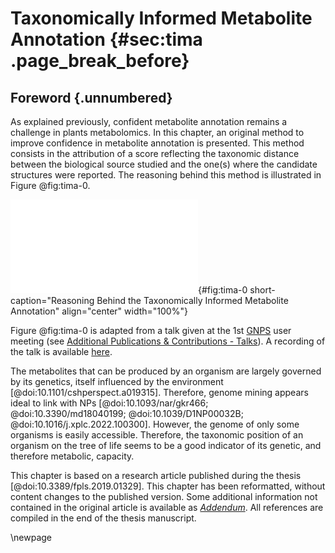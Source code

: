 # Taxonomically Informed Metabolite Annotation {#sec:tima .page_break_before}

## Foreword {.unnumbered}

As explained previously, confident metabolite annotation remains a challenge in plants metabolomics.
In this chapter, an original method to improve confidence in metabolite annotation is presented.
This method consists in the attribution of a score reflecting the taxonomic distance between the biological source studied and the one(s) where the candidate structures were reported.
The reasoning behind this method is illustrated in Figure @fig:tima-0.

![**Reasoning Behind the Taxonomically Informed Metabolite Annotation.** Some of the pillars linking an organism to its chemistry are illustrated.](images/gnps-slide.pdf "tima-0"){#fig:tima-0 short-caption="Reasoning Behind the Taxonomically Informed Metabolite Annotation" align="center" width="100%"}

Figure @fig:tima-0 is adapted from a talk given at the 1st [GNPS](#gnps) user meeting (see [Additional Publications & Contributions - Talks](#talks)).
A recording of the talk is available [here](https://youtu.be/4HMjK4Js8xI?t=5287).

The metabolites that can be produced by an organism are largely governed by its genetics, itself influenced by the environment [@doi:10.1101/cshperspect.a019315].
Therefore, genome mining appears ideal to link with NPs [@doi:10.1093/nar/gkr466; @doi:10.3390/md18040199; @doi:10.1039/D1NP00032B; @doi:10.1016/j.xplc.2022.100300].
However, the genome of only some organisms is easily accessible.
Therefore, the taxonomic position of an organism on the tree of life seems to be a good indicator of its genetic, and therefore metabolic, capacity.

This chapter is based on a research article published during the thesis [@doi:10.3389/fpls.2019.01329]. 
This chapter has been reformatted, without content changes to the published version.
Some additional information not contained in the original article is available as *[Addendum](#addendum-tima)*.
All references are compiled in the end of the thesis manuscript.

\newpage